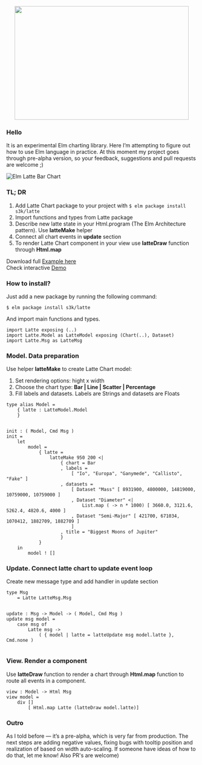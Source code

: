 <p align="center">
  <img width="460" height="300" src="https://s3k.github.io/latte/www/images/logo.svg">
</p>

### Hello

It is an experimental Elm charting library. Here I’m attempting to figure out how to use Elm language in practice. At this moment my project goes through pre-alpha version, so your feedback, suggestions and pull requests are welcome ;)

![](https://s3k.github.io/latte/www/images/logo.svg "Elm Latte Bar Chart")

### TL; DR

1. Add Latte Chart package to your project with `$ elm package install s3k/latte`
1. Import functions and types from Latte package
1. Describe new latte state in your Html.program (The Elm Architecture pattern). Use **latteMake** helper
1. Connect all chart events in **update** section
1. To render Latte Chart component in your view use **latteDraw** function through **Html.map**

Download full [Example here](https://github.com/s3k/latte/blob/master/example/BarChart.elm)  
Check interactive [Demo](https://s3k.github.io/latte/)

### How to install?

Just add a new package by running the following command:

```
$ elm package install s3k/latte
```

And import main functions and types.

```
import Latte exposing (..)
import Latte.Model as LatteModel exposing (Chart(..), Dataset)
import Latte.Msg as LatteMsg
```

### Model. Data preparation

Use helper **latteMake** to create Latte Chart model:

1. Set rendering options: hight x width
1. Choose the chart type: **Bar | Line | Scatter | Percentage**
1. Fill labels and datasets. Labels are Strings and datasets are Floats

```
type alias Model =
    { latte : LatteModel.Model
    }


init : ( Model, Cmd Msg )
init =
    let
        model =
            { latte =
                latteMake 950 200 <|
                    { chart = Bar
                    , labels =
                        [ "Io", "Europa", "Ganymede", "Callisto", "Fake" ]
                    , datasets =
                        [ Dataset "Mass" [ 8931900, 4800000, 14819000, 10759000, 10759000 ]
                        , Dataset "Diameter" <|
                            List.map ( -> n * 1000) [ 3660.0, 3121.6, 5262.4, 4820.6, 4000 ]
                        , Dataset "Semi-Major" [ 421700, 671034, 1070412, 1882709, 1882709 ]
                        ]
                    , title = "Biggest Moons of Jupiter"
                    }
            }
    in
        model ! []
```


### Update. Connect latte chart to update event loop

Create new message type and add handler in update section

```
type Msg
    = Latte LatteMsg.Msg


update : Msg -> Model -> ( Model, Cmd Msg )
update msg model =
    case msg of
        Latte msg ->
            ( { model | latte = latteUpdate msg model.latte }, Cmd.none )


```

### View. Render a component

Use **latteDraw** function to render a chart through **Html.map** function to route all events in a component.

```
view : Model -> Html Msg
view model =
    div []
        [ Html.map Latte (latteDraw model.latte)]

```

### Outro

As I told before — it’s a pre-alpha, which is very far from production.
The next steps are adding negative values, fixing bugs with tooltip position and realization of based on width auto-scaling.
If someone have ideas of how to do that, let me know! Also PR's are welcome)

